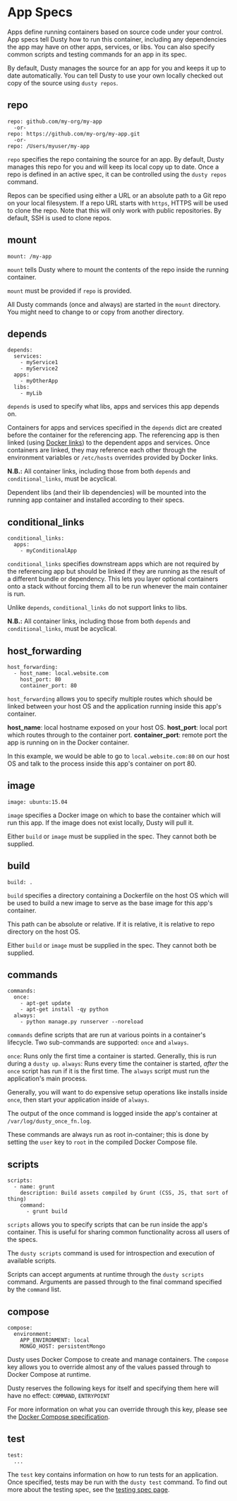 # App Specs

Apps define running containers based on source code under your control. App specs tell
Dusty how to run this container, including any dependencies the app may have on other
apps, services, or libs. You can also specify common scripts and testing commands for
an app in its spec.

By default, Dusty manages the source for an app for you and keeps it up to date automatically.
You can tell Dusty to use your own locally checked out copy of the source using `dusty repos`.

## repo

```
repo: github.com/my-org/my-app
  -or-
repo: https://github.com/my-org/my-app.git
  -or-
repo: /Users/myuser/my-app
```

`repo` specifies the repo containing the source for an app. By default, Dusty manages this
repo for you and will keep its local copy up to date. Once a repo is defined in an active spec,
it can be controlled using the `dusty repos` command.

Repos can be specified using either a URL or an absolute path to a Git repo on your local filesystem.
If a repo URL starts with `https`, HTTPS will be used to clone the repo.  Note that this will only work
with public repositories.  By default, SSH is used to clone repos.

## mount

```
mount: /my-app
```

`mount` tells Dusty where to mount the contents of the repo inside the running container.

`mount` must be provided if `repo` is provided.

All Dusty commands (once and always) are started in the `mount` directory.  You might need to change to or copy from another directory.

## depends

```
depends:
  services:
    - myService1
    - myService2
  apps:
    - myOtherApp
  libs:
    - myLib
```

`depends` is used to specify what libs, apps and services this app depends on.

Containers for apps and services specified in the `depends` dict are created before the container
for the referencing app. The referencing app is then linked (using [Docker links](https://docs.docker.com/userguide/dockerlinks/))
to the dependent apps and services. Once containers are linked, they may reference each other through
the environment variables or `/etc/hosts` overrides provided by Docker links.

**N.B.:** All container links, including those from both `depends` and `conditional_links`, must be acyclical.

Dependent libs (and their lib dependencies) will be mounted into the running app container and
installed according to their specs.

## conditional_links

```
conditional_links:
  apps:
    - myConditionalApp
```

`conditional_links` specifies downstream apps which are not required by the referencing app but
should be linked if they are running as the result of a different bundle or dependency. This lets
you layer optional containers onto a stack without forcing them all to be run whenever the main
container is run.

Unlike `depends`, `conditional_links` do not support links to libs.

**N.B.:** All container links, including those from both `depends` and `conditional_links`, must be acyclical.

## host_forwarding

```
host_forwarding:
  - host_name: local.website.com
    host_port: 80
    container_port: 80
```

`host_forwarding` allows you to specify multiple routes which should be linked between your host OS
and the application running inside this app's container.

**host_name**: local hostname exposed on your host OS.
**host_port**: local port which routes through to the container port.
**container_port**: remote port the app is running on in the Docker container.

In this example, we would be able to go to `local.website.com:80` on our host OS and talk to
the process inside this app's container on port 80.

## image

```
image: ubuntu:15.04
```

`image` specifies a Docker image on which to base the container which will run this
app. If the image does not exist locally, Dusty will pull it.

Either `build` or `image` must be supplied in the spec. They cannot both be supplied.

## build

```
build: .
```

`build` specifies a directory containing a Dockerfile on the host OS which will be used
to build a new image to serve as the base image for this app's container.

This path can be absolute or relative. If it is relative, it is relative to repo directory
on the host OS.

Either `build` or `image` must be supplied in the spec. They cannot both be supplied.

## commands

```
commands:
  once:
    - apt-get update
    - apt-get install -qy python
  always:
    - python manage.py runserver --noreload
```

`commands` define scripts that are run at various points in a container's lifecycle. Two sub-commands are
supported: `once` and `always`.

`once`: Runs only the first time a container is started. Generally, this is run during a `dusty up`.
`always`: Runs every time the container is started, *after* the `once` script has run if it is the first time.
The `always` script must run the application's main process.

Generally, you will want to do expensive setup operations like installs inside `once`, then start your
application inside of `always`.

The output of the once command is logged inside the app's container at `/var/log/dusty_once_fn.log`.

These commands are always run as root in-container; this is done by setting the `user` key to `root` in
the compiled Docker Compose file.

## scripts

```
scripts:
  - name: grunt
    description: Build assets compiled by Grunt (CSS, JS, that sort of thing)
    command:
      - grunt build
```

`scripts` allows you to specify scripts that can be run inside the app's container. This is useful
for sharing common functionality across all users of the specs.

The `dusty scripts` command is used for introspection and execution of available scripts.

Scripts can accept arguments at runtime through the `dusty scripts` command.  Arguments are passed through
to the final command specified by the `command` list.

## compose

```
compose:
  environment:
    APP_ENVIRONMENT: local
    MONGO_HOST: persistentMongo
```

Dusty uses Docker Compose to create and manage containers. The `compose` key allows you to
override almost any of the values passed through to Docker Compose at runtime.

Dusty reserves the following keys for itself and specifying them here will have no effect: `COMMAND`, `ENTRYPOINT`

For more information on what you can override through this key, please see
the [Docker Compose specification](https://docs.docker.com/compose/yml/).

## test

```
test:
  ...
```

The `test` key contains information on how to run tests for an application. Once specified,
tests may be run with the `dusty test` command. To find out more about the testing spec,
see the [testing spec page](./test-specs.md).
